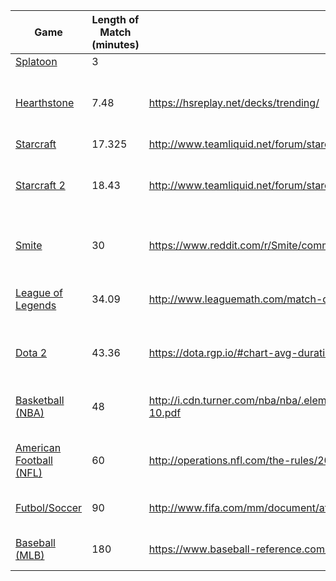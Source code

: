 | Game              | Length of Match (minutes) | Source                                                                                             | Extra Notes                  |
|-------------------|---------------------------|----------------------------------------------------------------------------------------------------|------------------------------|
| [Splatoon](http://splatoon.nintendo.com/)          | 3                         |                                                                                                    | Turf War                     |
| [Hearthstone]() | 7.48 | https://hsreplay.net/decks/trending/ | Averaged out duration of decks trending |
| [Starcraft](https://starcraft.com/en-us/) | 17.325 | http://www.teamliquid.net/forum/starcraft-2/184790-bw-sc2-game-length-comparison |  |
| [Starcraft 2](http://us.battle.net/sc2/en/) | 18.43 | http://www.teamliquid.net/forum/starcraft-2/240774-average-game-length-in-gsl | Took Lobo2me's average GSL time at bottom |
| [Smite](https://www.smitegame.com/) 						| 30												| https://www.reddit.com/r/Smite/comments/59ckpj/game_length/ 																			 | Based on estimates from players| 
| [League of Legends](http://na.leagueoflegends.com/) | 34.09                     | http://www.leaguemath.com/match-duration-analysis/                                                 | Averaged out 24 hour period  |
| [Dota 2](http://www.dota2.com/play/) | 43.36 | https://dota.rgp.io/#chart-avg-duration | Average of all regions using Ranked AP | 
| [Basketball (NBA)](http://www.nba.com/)  | 48                        | http://i.cdn.turner.com/nba/nba/.element/pdf/2.0/sect/officiating/Official_NBA_Rule_Rook_09-10.pdf | 4 Quarters @ 12 Minutes Each |
| [American Football (NFL)](http://nfl.com/) | 60 | http://operations.nfl.com/the-rules/2017-nfl-rulebook/ | Order of Rules - Rule 4 Section 1 | 
| [Futbol/Soccer](http://www.fifa.com/) | 90 | http://www.fifa.com/mm/document/affederation/generic/81/42/36/lawsofthegame_2011_12e.pdf | 2 periods of 45 minutes
| [Baseball (MLB)](https://www.mlb.com/)		| 180												| https://www.baseball-reference.com/leagues/MLB/misc.shtml 																				 | Latest time taken from chart |

